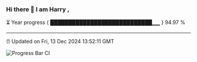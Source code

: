 ### Hi there 👋 I am Harry , 

⏳ Year progress { ████████████████████████████▁▁ } 94.97 %

---

⏰ Updated on Fri, 13 Dec 2024 13:52:11 GMT

![Progress Bar CI](https://github.com/duykhang68/duykhang68/workflows/Progress%20Bar%20CI/badge.svg)
